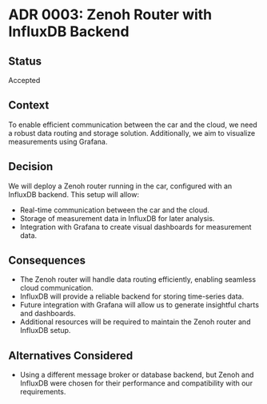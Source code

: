 # ADR 0003: Zenoh Router with InfluxDB Backend

## Status
Accepted

## Context
To enable efficient communication between the car and the cloud, we need a robust data routing and storage solution. Additionally, we aim to visualize measurements using Grafana.

## Decision
We will deploy a Zenoh router running in the car, configured with an InfluxDB backend. This setup will allow:
- Real-time communication between the car and the cloud.
- Storage of measurement data in InfluxDB for later analysis.
- Integration with Grafana to create visual dashboards for measurement data.

## Consequences
- The Zenoh router will handle data routing efficiently, enabling seamless cloud communication.
- InfluxDB will provide a reliable backend for storing time-series data.
- Future integration with Grafana will allow us to generate insightful charts and dashboards.
- Additional resources will be required to maintain the Zenoh router and InfluxDB setup.

## Alternatives Considered
- Using a different message broker or database backend, but Zenoh and InfluxDB were chosen for their performance and compatibility with our requirements.
